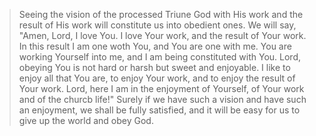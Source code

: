 > Seeing the vision of the processed Triune God with His work and the result of His work will constitute us into obedient ones. We will say, "Amen, Lord, I love You. I love Your work, and the result of Your work. In this result I am one woth You, and You are one with me. You are working Yourself into me, and I am being constituted with You. Lord, obeying You is not hard or harsh but sweet and enjoyable. I like to enjoy all that You are, to enjoy Your work, and to enjoy the result of Your work. Lord, here I am in the enjoyment of Yourself, of Your work and of the churcb life!" Surely if we have such a vision and have such an enjoyment, we shall be fully satisfied, and it will be easy for us to give up the world and obey God.
